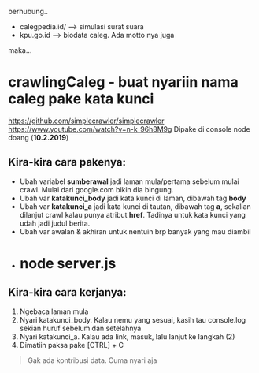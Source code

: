 berhubung..
- calegpedia.id/ --> simulasi surat suara
- kpu.go.id --> biodata caleg. Ada motto nya juga

maka...
# crawlingCaleg - buat nyariin nama caleg pake kata kunci
https://github.com/simplecrawler/simplecrawler
https://www.youtube.com/watch?v=n-k_96h8M9g
Dipake di console node doang (**10.2.2019**)

## Kira-kira cara pakenya:
- Ubah variabel **sumberawal** jadi laman mula/pertama sebelum mulai crawl. Mulai dari google.com bikin dia bingung. 
- Ubah var **katakunci_body** jadi kata kunci di laman, dibawah tag **body**
- Ubah var **katakunci_a** jadi kata kunci di tautan, dibawah tag **a**, sekalian dilanjut crawl kalau punya atribut **href**. Tadinya untuk kata kunci yang udah jadi judul berita.
- Ubah var awalan & akhiran untuk nentuin brp banyak yang mau diambil
- # node server.js

## Kira-kira cara kerjanya:
1. Ngebaca laman mula
2. Nyari katakunci_body. Kalau nemu yang sesuai, kasih tau console.log sekian huruf sebelum dan setelahnya
3. Nyari katakunci_a. Kalau ada link, masuk, lalu lanjut ke langkah (2)
4. Dimatiin paksa pake [CTRL] + C

> Gak ada kontribusi data. Cuma nyari aja
